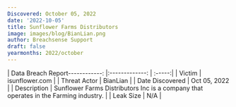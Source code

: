```yaml
---
Discovered: October 05, 2022
date: '2022-10-05'
title: Sunflower Farms Distributors
image: images/blog/BianLian.png
author: Breachsense Support
draft: false
yearmonths: 2022/october
---
```


| Data Breach Report------------:     |:-------------:    | :-----:|
| Victim      | isunflower.com      | 
| Threat Actor      | BianLian      | 
| Date Discovered      | Oct 05, 2022      | 
| Description      | Sunflower Farms Distributors Inc is a company that operates in the Farming industry.      | 
| Leak Size      | N/A      | 

